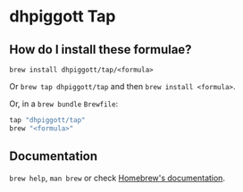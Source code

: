 # dhpiggott Tap

## How do I install these formulae?

`brew install dhpiggott/tap/<formula>`

Or `brew tap dhpiggott/tap` and then `brew install <formula>`.

Or, in a `brew bundle` `Brewfile`:

```ruby
tap "dhpiggott/tap"
brew "<formula>"
```

## Documentation

`brew help`, `man brew` or check [Homebrew's documentation](https://docs.brew.sh).
